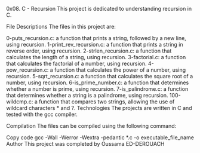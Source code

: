 0x08. C - Recursion
This project is dedicated to understanding recursion in C.

File Descriptions
The files in this project are:

0-puts_recursion.c: a function that prints a string, followed by a new line, using recursion.
1-print_rev_recursion.c: a function that prints a string in reverse order, using recursion.
2-strlen_recursion.c: a function that calculates the length of a string, using recursion.
3-factorial.c: a function that calculates the factorial of a number, using recursion.
4-pow_recursion.c: a function that calculates the power of a number, using recursion.
5-sqrt_recursion.c: a function that calculates the square root of a number, using recursion.
6-is_prime_number.c: a function that determines whether a number is prime, using recursion.
7-is_palindrome.c: a function that determines whether a string is a palindrome, using recursion.
100-wildcmp.c: a function that compares two strings, allowing the use of wildcard characters * and ?.
Technologies
The projects are written in C and tested with the gcc compiler.

Compilation
The files can be compiled using the following command:

Copy code
gcc -Wall -Werror -Wextra -pedantic *.c -o executable_file_name
Author
This project was completed by Oussama ED-DEROUACH
